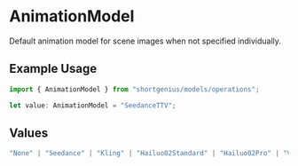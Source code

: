 # AnimationModel

Default animation model for scene images when not specified individually.

## Example Usage

```typescript
import { AnimationModel } from "shortgenius/models/operations";

let value: AnimationModel = "SeedanceTTV";
```

## Values

```typescript
"None" | "Seedance" | "Kling" | "Hailuo02Standard" | "Hailuo02Pro" | "Veo3" | "SeedanceTTV"
```